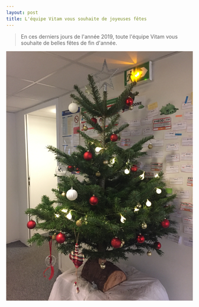 ```yaml
---
layout: post
title: L'équipe Vitam vous souhaite de joyeuses fêtes
---
```

> En ces derniers jours de l'année 2019, toute l'équipe Vitam vous souhaite de belles fêtes de fin d'année.

![Logos](/public/images/Noel_sapin_2019.JPG)
